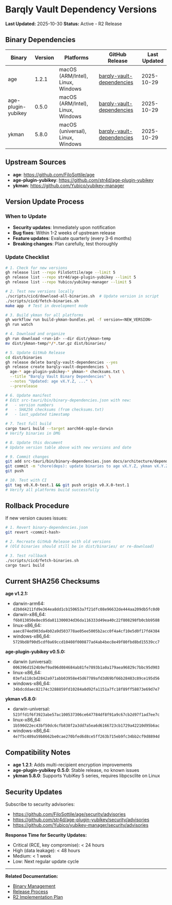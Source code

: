 # Barqly Vault Dependency Versions

**Last Updated:** 2025-10-30
**Status:** Active - R2 Release

## Binary Dependencies

| Binary | Version | Platforms | GitHub Release | Last Updated |
|--------|---------|-----------|----------------|--------------|
| age | 1.2.1 | macOS (ARM/Intel), Linux, Windows | [barqly-vault-dependencies](https://github.com/Barqly/barqly-vault/releases/tag/barqly-vault-dependencies) | 2025-10-29 |
| age-plugin-yubikey | 0.5.0 | macOS (ARM/Intel), Linux, Windows | [barqly-vault-dependencies](https://github.com/Barqly/barqly-vault/releases/tag/barqly-vault-dependencies) | 2025-10-29 |
| ykman | 5.8.0 | macOS (universal), Linux, Windows | [barqly-vault-dependencies](https://github.com/Barqly/barqly-vault/releases/tag/barqly-vault-dependencies) | 2025-10-29 |

## Upstream Sources

- **age**: https://github.com/FiloSottile/age
- **age-plugin-yubikey**: https://github.com/str4d/age-plugin-yubikey
- **ykman**: https://github.com/Yubico/yubikey-manager

## Version Update Process

### When to Update

- **Security updates**: Immediately upon notification
- **Bug fixes**: Within 1-2 weeks of upstream release
- **Feature updates**: Evaluate quarterly (every 3-6 months)
- **Breaking changes**: Plan carefully, test thoroughly

### Update Checklist

```bash
# 1. Check for new versions
gh release list --repo FiloSottile/age --limit 5
gh release list --repo str4d/age-plugin-yubikey --limit 5
gh release list --repo Yubico/yubikey-manager --limit 5

# 2. Test new versions locally
./scripts/cicd/download-all-binaries.sh  # Update version in script
./scripts/cicd/fetch-binaries.sh
make app  # Test in development mode

# 3. Build ykman for all platforms
gh workflow run build-ykman-bundles.yml -f version=<NEW_VERSION>
gh run watch

# 4. Download and organize
gh run download <run-id> --dir dist/ykman-temp
mv dist/ykman-temp/*/*.tar.gz dist/binaries/

# 5. Update GitHub Release
cd dist/binaries
gh release delete barqly-vault-dependencies --yes
gh release create barqly-vault-dependencies \
  age-* age-plugin-yubikey-* ykman-* checksums.txt \
  --title "Barqly Vault Binary Dependencies" \
  --notes "Updated: age vX.Y.Z, ..." \
  --prerelease

# 6. Update manifest
# Edit src-tauri/bin/binary-dependencies.json with new:
#   - version numbers
#   - SHA256 checksums (from checksums.txt)
#   - last_updated timestamp

# 7. Test full build
cargo tauri build --target aarch64-apple-darwin
# Verify binaries in DMG

# 8. Update this document
# Update version table above with new versions and date

# 9. Commit changes
git add src-tauri/bin/binary-dependencies.json docs/architecture/dependency-versions.md
git commit -m "chore(deps): update binaries to age vX.Y.Z, ykman vX.Y.Z"
git push

# 10. Test with CI
git tag v0.X.0-test.1 && git push origin v0.X.0-test.1
# Verify all platforms build successfully
```

## Rollback Procedure

If new version causes issues:

```bash
# 1. Revert binary-dependencies.json
git revert <commit-hash>

# 2. Recreate GitHub Release with old versions
# (Old binaries should still be in dist/binaries/ or re-download)

# 3. Test rollback
./scripts/cicd/fetch-binaries.sh
cargo tauri build
```

## Current SHA256 Checksums

**age v1.2.1:**
- darwin-arm64: `d2b0d4211fd9e364ea8dd1cb150653a7f21dfc08e96632de444aa209db5fc0d0`
- darwin-x86_64: `f6b013850e8ec05da811300034d36da116333d49ea40c22f808298fb0cbb9588`
- linux-x86_64: `aaec874ed903da4b02a9d503778ae05ee5005b2acc0f4a4cf10e5d0f17fd4384`
- windows-x86_64: `5729bd8f90d5cdf0a69ccd10408f000877ad4ab4bec8e49f80fbd8bd15539cc7`

**age-plugin-yubikey v0.5.0:**
- darwin (universal): `006396d1524b9ef9ad96d084684ab81fe7893b1a0a179aea96829c7bbc95d903`
- linux-x86_64: `03efa118cbd2842a971abb03958e45d67789afd3d69bf66b28483c89ce195d56`
- windows-x86_64: `34bdcddaec82174c3288859fd10284a0d92fa1151a7fc18f89ff58873e69d7e7`

**ykman v5.8.0:**
- darwin-universal: `523ffd1f6f3923abe57ac100537306ce647784df8f91a9c67cb2d97f1ad7ee7c`
- linux-x86_64: `1b590d22ec43bf50dc6cfb838f2a3dd7a5ea6d6166723cb1729a42210d95b6ac`
- windows-x86_64: `4e7f5c489a59b8662be0cae270bfed6d8ce5ff263b715eb9fc34bb2cf9d8894d`

## Compatibility Notes

- **age 1.2.1**: Adds multi-recipient encryption improvements
- **age-plugin-yubikey 0.5.0**: Stable release, no known issues
- **ykman 5.8.0**: Supports YubiKey 5 series, requires libpcsclite on Linux

## Security Updates

Subscribe to security advisories:
- https://github.com/FiloSottile/age/security/advisories
- https://github.com/str4d/age-plugin-yubikey/security/advisories
- https://github.com/Yubico/yubikey-manager/security/advisories

**Response Time for Security Updates:**
- Critical (RCE, key compromise): < 24 hours
- High (data leakage): < 48 hours
- Medium: < 1 week
- Low: Next regular update cycle

---

**Related Documentation:**
- [Binary Management](../../src-tauri/bin/README.md)
- [Release Process](./cicd/release-process.md)
- [R2 Implementation Plan](../engineering/R2/r2-binary-dependency-integration-plan.md)
